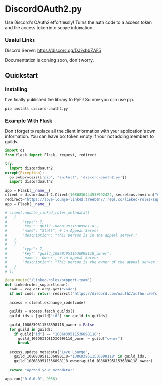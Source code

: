 # DiscordOAuth2.py
Use Discord's OAuth2 effortlessly! Turns the auth code to a access token and the access token into scope infomation.

### Useful Links
Discord Server: https://discord.gg/DJ9xbbZAP5

Documentation is coming soon, don't worry.

## Quickstart
### Installing
I've finally published the library to PyPi! So now you can use pip.
```
pip install discord-oauth2.py
```
### Example With Flask
Don't forget to replace all the client information with your application's own information. You can leave bot token empty if your not adding members to guilds.
```py
import os
from flask import Flask, request, redirect

try:
  import discordoauth2
except(Exception):
  os.subprocess(['pip', 'install', 'discord-oauth2.py'])
  import discordoauth2

app = Flask(__name__)
client = discordoauth2.Client(1086836444535992422, secret=os.environ["CLIENT_SECRET"],
redirect="https://love-lounge-linked.treeben77.repl.co/linked-roles/support-team", bot_token=os.environ["CLIENT_TOKEN"])
app = Flask(__name__)

# client.update_linked_roles_metadata([
#   {
#       "type": 7,
#       "key": "guild_1086839511536898118",
#       "name": "Staff", # In Appeal Server
#       "description": "This person is in the appeal server."
#   },
#   {
#       "type": 7,
#       "key": "guild_1086839511536898118_owner",
#       "name": "Owner", # In Appeal Server
#       "description": "This person is the owner of the appeal server."
#   }
# ])

@app.route("/linked-roles/support-team")
def linkedroles_supportteam():
  code = request.args.get("code")
  if not code: return redirect("https://discord.com/oauth2/authorize?client_id=1086836444535992422&scope=role_connections.write+guilds&response_type=code&redirect_uri=https://love-lounge-linked.treeben77.repl.co/linked-roles/support-team")
    
  access = client.exchange_code(code)

  guilds = access.fetch_guilds()
  guild_ids = [guild["id"] for guild in guilds]
  
  guild_1086839511536898118_owner = False
  for guild in guilds:
    if guild["id"] == "1086839511536898118":
      guild_1086839511536898118_owner = guild["owner"]
      break
  
  access.update_metadata("Love Lounge",
    guild_1086839511536898118="1086839511536898118" in guild_ids,
    guild_1086839511536898118_owner=guild_1086839511536898118_owner)
  
  return "upated your metadata!"

app.run("0.0.0.0", 9066)
```
